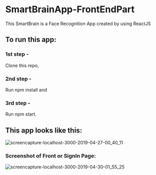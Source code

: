 # SmartBrainApp-FrontEndPart

This SmartBrain is a Face Recognition App created by using ReactJS


## To run this app:
### 1st step - 
Clone this repo,
### 2nd step - 
Run npm install and 
### 3rd step -
Run npm start.

## This app looks like this:
![screencapture-localhost-3000-2019-04-27-00_40_11](https://user-images.githubusercontent.com/43598622/56923892-7a1c9e00-6aed-11e9-9bad-324a42949b69.jpg)

### Screenshot of Front or SignIn Page:
![screencapture-localhost-3000-2019-04-30-01_55_25](https://user-images.githubusercontent.com/43598622/56924019-bf40d000-6aed-11e9-9766-da3ef1de6110.jpg)
